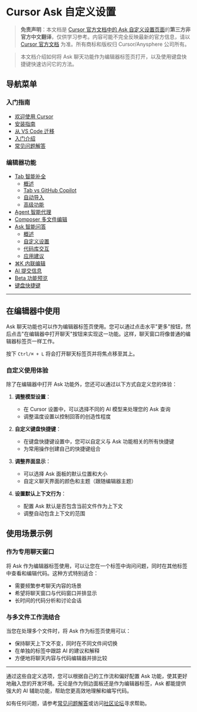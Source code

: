 # Cursor Ask 自定义设置

> **免责声明**：本文档是 [Cursor 官方文档中的 Ask 自定义设置页面](https://docs.cursor.com/chat/customize)的**第三方非官方中文翻译**，仅供学习参考。内容可能不完全反映最新的官方信息，请以 [Cursor 官方文档](https://docs.cursor.com) 为准。所有商标和版权归 Cursor/Anysphere 公司所有。

> 本文档介绍如何将 Ask 聊天功能作为编辑器标签页打开，以及使用键盘快捷键快速访问它的方法。

## 导航菜单

### 入门指南
* [欢迎使用 Cursor](/cursor-welcome)
* [安装指南](/cursor-install)
* [从 VS Code 迁移](/cursor-migrate-vscode)
* [入门介绍](/cursor-introduction)
* [常见问题解答](/cursor-faq)

### 编辑器功能
* [Tab 智能补全](/cursor-tab)
  * [概述](/cursor-tab)
  * [Tab vs GitHub Copilot](/cursor-tab-vs-copilot)
  * [自动导入](/cursor-auto-import)
  * [高级功能](/cursor-tab-advanced)
* [Agent 智能代理](/cursor-agent)
* [Composer 多文件编辑](/cursor-composer)
* [Ask 智能问答](/cursor-ask)
  * [概述](/cursor-ask)
  * [自定义设置](#cursor-ask-自定义设置)
  * [代码库交互](/cursor-ask-with-codebase)
  * [应用建议](/cursor-ask-apply)
* [⌘K 内联编辑](/cursor-cmd-k)
* [AI 提交信息](/cursor-commit)
* [Beta 功能预览](/cursor-beta)
* [键盘快捷键](/cursor-shortcuts)

---

## 在编辑器中使用

Ask 聊天功能也可以作为编辑器标签页使用。您可以通过点击水平"更多"按钮，然后点击"在编辑器中打开聊天"按钮来实现这一功能。这样，聊天窗口将像普通的编辑器标签页一样工作。

按下 `Ctrl/⌘ + L` 将会打开聊天标签页并将焦点移至其上。

### 自定义使用体验

除了在编辑器中打开 Ask 功能外，您还可以通过以下方式自定义您的体验：

1. **调整模型设置**：
   - 在 Cursor 设置中，可以选择不同的 AI 模型来处理您的 Ask 查询
   - 调整温度设置以控制回答的创造性程度

2. **自定义键盘快捷键**：
   - 在键盘快捷键设置中，您可以自定义与 Ask 功能相关的所有快捷键
   - 为常用操作创建自己的快捷键组合

3. **调整界面显示**：
   - 可以选择 Ask 面板的默认位置和大小
   - 自定义聊天界面的颜色和主题（跟随编辑器主题）

4. **设置默认上下文行为**：
   - 配置 Ask 默认是否包含当前文件作为上下文
   - 调整自动包含上下文的范围

## 使用场景示例

### 作为专用聊天窗口

将 Ask 作为编辑器标签使用，可以让您在一个标签中询问问题，同时在其他标签中查看和编辑代码。这种方式特别适合：

- 需要频繁参考聊天内容的场景
- 希望将聊天窗口与代码窗口并排显示
- 长时间的代码分析和讨论会话

### 与多文件工作流结合

当您在处理多个文件时，将 Ask 作为标签页使用可以：

- 保持聊天上下文不变，同时在不同文件间切换
- 在单独的标签中跟踪 AI 的建议和解释
- 方便地将聊天内容与代码编辑器并排比较

---

通过这些自定义选项，您可以根据自己的工作流和偏好配置 Ask 功能，使其更好地融入您的开发环境。无论是作为侧边面板还是作为编辑器标签，Ask 都能提供强大的 AI 辅助功能，帮助您更高效地理解和编写代码。

如有任何问题，请参考[常见问题解答](/cursor-faq)或访问[社区论坛](https://forum.cursor.com)寻求帮助。 